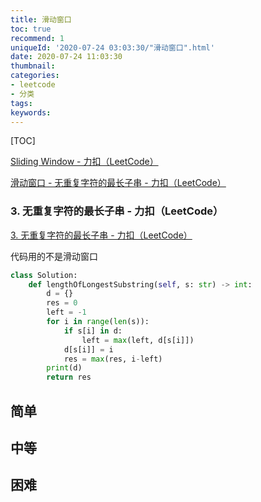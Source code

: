 ```yaml
---
title: 滑动窗口
toc: true
recommend: 1
uniqueId: '2020-07-24 03:03:30/"滑动窗口".html'
date: 2020-07-24 11:03:30
thumbnail:
categories:
- leetcode
- 分类
tags:
keywords:
---
```


[TOC]

<!--more-->

[Sliding Window - 力扣（LeetCode）](https://leetcode-cn.com/tag/sliding-window/)



[滑动窗口 - 无重复字符的最长子串 - 力扣（LeetCode）](https://leetcode-cn.com/problems/longest-substring-without-repeating-characters/solution/hua-dong-chuang-kou-by-powcai/)

### 3. 无重复字符的最长子串 - 力扣（LeetCode）

[3. 无重复字符的最长子串 - 力扣（LeetCode）](https://leetcode-cn.com/problems/longest-substring-without-repeating-characters/)

代码用的不是滑动窗口

```python
class Solution:
    def lengthOfLongestSubstring(self, s: str) -> int:
        d = {}
        res = 0
        left = -1
        for i in range(len(s)):
            if s[i] in d:
                left = max(left, d[s[i]])
            d[s[i]] = i
            res = max(res, i-left)
        print(d)
        return res
```



## 简单





## 中等



## 困难





